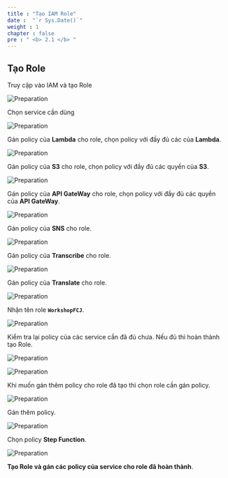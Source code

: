 ```yaml
---
title : "Tạo IAM Role"
date :  "`r Sys.Date()`" 
weight : 1 
chapter : false
pre : " <b> 2.1 </b> "
---
```


## Tạo Role

Truy cập vào IAM và tạo Role

![Preparation](/images/2.prerequisite/n1.png)

Chọn service cần dùng

![Preparation](/images/2.prerequisite/n2.png)

Gán policy của **Lambda** cho role, chọn policy với đầy đủ các của **Lambda**.

![Preparation](/images/2.prerequisite/n3.png)

Gán policy của **S3** cho role, chọn policy với đầy đủ các quyền của **S3**.

![Preparation](/images/2.prerequisite/n4.png)

Gán policy của **API GateWay** cho role, chọn policy với đầy đủ các quyền của **API GateWay**.

![Preparation](/images/2.prerequisite/n5.png)

Gán policy của **SNS** cho role.

![Preparation](/images/2.prerequisite/n6.png)

Gán policy của **Transcribe** cho role.

![Preparation](/images/2.prerequisite/n7.png)

Gán policy của **Translate** cho role.

![Preparation](/images/2.prerequisite/n8.png)

Nhận tên role **`WorkshopFCJ`**.

![Preparation](/images/2.prerequisite/n9.png)

Kiểm tra lại policy của các service cần đã đủ chưa. Nếu đủ thì hoàn thành tạo Role.

![Preparation](/images/2.prerequisite/n10.png)

![Preparation](/images/2.prerequisite/n11.png)

Khi muốn gán thêm policy cho role đã tạo thì chọn role cần gán policy.

![Preparation](/images/2.prerequisite/n12.png)

Gán thêm policy.

![Preparation](/images/2.prerequisite/n14.png)

Chọn policy **Step Function**.

![Preparation](/images/2.prerequisite/n17.png)

**Tạo Role và gán các policy của service cho role đã hoàn thành**.


